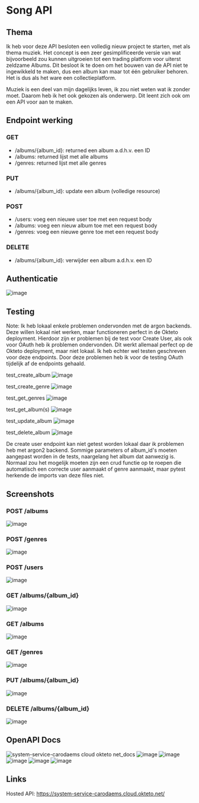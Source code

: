 # Song API

## Thema

Ik heb voor deze API besloten een volledig nieuw project te starten, met als thema muziek. Het concept is een zeer gesimplificeerde versie van wat bijvoorbeeld zou kunnen uitgroeien tot een trading platform voor uiterst zeldzame Albums. Dit besloot ik te doen om het bouwen van de API niet te ingewikkeld te maken, dus een album kan maar tot één gebruiker behoren. Het is dus als het ware een collectieplatform.

Muziek is een deel van mijn dagelijks leven, ik zou niet weten wat ik zonder moet. Daarom heb ik het ook gekozen als onderwerp. Dit leent zich ook om een API voor aan te maken.

## Endpoint werking

### GET

- /albums/{album_id}: returned een album a.d.h.v. een ID
- /albums: returned lijst met alle albums
- /genres: returned lijst met alle genres

### PUT

- /albums/{album_id}: update een album (volledige resource)

### POST

- /users: voeg een nieuwe user toe met een request body
- /albums: voeg een nieuw album toe met een request body
- /genres: voeg een nieuwe genre toe met een request body

### DELETE

- /albums/{album_id}: verwijder een album a.d.h.v. een ID

## Authenticatie

![image](https://user-images.githubusercontent.com/91262442/210824695-7dbf412a-5a47-49c6-8d2d-ec46315ea199.png)

## Testing

Note: Ik heb lokaal enkele problemen ondervonden met de argon backends. Deze willen lokaal niet werken, maar functioneren perfect in de Okteto deployment. Hierdoor zijn er problemen bij de test voor Create User, als ook voor OAuth heb ik problemen ondervonden. Dit werkt allemaal perfect op de Okteto deployment, maar niet lokaal. Ik heb echter wel testen geschreven voor deze endpoints. Door deze problemen heb ik voor de testing OAuth tijdelijk af de endpoints gehaald.

test_create_album
![image](https://user-images.githubusercontent.com/91262442/210857800-218848ac-167f-4cad-8fe3-cd7ae9cc7329.png)

test_create_genre
![image](https://user-images.githubusercontent.com/91262442/210857895-55ae64e0-93ab-410f-88b7-257ce8c778ef.png)

test_get_genres
![image](https://user-images.githubusercontent.com/91262442/210859575-23b26733-b8dc-43c6-bb95-a78fec749d4b.png)

test_get_album(s)
![image](https://user-images.githubusercontent.com/91262442/210860750-280a9963-efdb-4460-90ae-8348d175357c.png)


test_update_album
![image](https://user-images.githubusercontent.com/91262442/210860177-bfe87e5f-2a4e-4839-82d8-8fb43af6310c.png)

test_delete_album
![image](https://user-images.githubusercontent.com/91262442/210860262-79ee57f1-0167-4b0b-a41a-ca46c6735da4.png)

De create user endpoint kan niet getest worden lokaal daar ik problemen heb met argon2 backend. Sommige parameters of album_id's moeten aangepast worden in de tests, naargelang het album dat aanwezig is. Normaal zou het mogelijk moeten zijn een crud functie op te roepen die automatisch een correcte user aanmaakt of genre aanmaakt, maar pytest herkende de imports van deze files niet.

## Screenshots

### POST /albums
![image](https://user-images.githubusercontent.com/91262442/210816990-440d8e9c-17c8-4c19-9663-504394c386bd.png)

### POST /genres
![image](https://user-images.githubusercontent.com/91262442/210817897-d87c9fd6-7580-4914-937c-61bc20350594.png)

### POST /users
![image](https://user-images.githubusercontent.com/91262442/210818755-8e4bb152-250f-4e2d-b84b-0e7ee2bb8027.png)

### GET /albums/{album_id}
![image](https://user-images.githubusercontent.com/91262442/210819395-ebe17a4f-7827-40cf-8627-ddb995b78dc5.png)

### GET /albums
![image](https://user-images.githubusercontent.com/91262442/210819810-80d45d43-b058-42b4-9278-e043a40f8225.png)

### GET /genres
![image](https://user-images.githubusercontent.com/91262442/210819913-ddddfd3e-44b1-44dd-b2bf-fcb32c894ed6.png)

### PUT /albums/{album_id}
![image](https://user-images.githubusercontent.com/91262442/210820874-18b82f89-0c62-47bc-8bf6-bc5d362dd2e9.png)

### DELETE /albums/{album_id}
![image](https://user-images.githubusercontent.com/91262442/210821297-92315b4a-e2a5-4353-a5ac-fab69407d87c.png)


## OpenAPI Docs

![system-service-carodaems cloud okteto net_docs](https://user-images.githubusercontent.com/91262442/210825621-7aa85e05-07ae-4c71-b2a8-b08620c7281c.png)
![image](https://user-images.githubusercontent.com/91262442/210826013-1eb387ff-389c-44c9-9a80-b249012f8059.png)
![image](https://user-images.githubusercontent.com/91262442/210826063-533a414b-0d09-4641-a75d-29bda3728eea.png)
![image](https://user-images.githubusercontent.com/91262442/210826116-1124b5d8-2a58-472a-b7ba-53e05bf0c903.png)
![image](https://user-images.githubusercontent.com/91262442/210826145-76b1ceb8-b47c-42b9-b54e-4c4b011c21f0.png)
![image](https://user-images.githubusercontent.com/91262442/210826165-1669aaac-8f16-4466-af68-68a30066b614.png)


## Links

Hosted API: https://system-service-carodaems.cloud.okteto.net/
